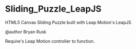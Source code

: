 Sliding_Puzzle_LeapJS
=====================

HTML5 Canvas Sliding Puzzle built with Leap Motion's LeapJS

@author Bryan Rusk

Require's Leap Motion controller to function.

